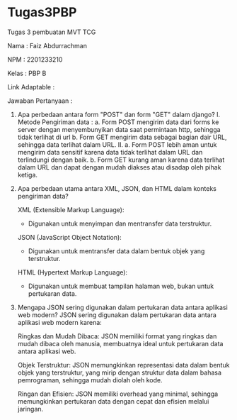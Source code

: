 # Tugas3PBP
Tugas 3 pembuatan MVT TCG 


Nama    : Faiz Abdurrachman 

NPM     : 2201233210
     
Kelas   : PBP B


Link Adaptable : 


Jawaban Pertanyaan : 

1. Apa perbedaan antara form "POST" dan form "GET" dalam django?
        I. Metode Pengiriman data : 
            a. Form POST mengirim data dari forms ke server dengan menyembunyikan data saat permintaan http, sehingga tidak terlihat di url 
            b. Form GET mengirim data sebagai bagian dair URL, sehingga data terlihat dalam URL. 
        II. a. Form POST lebih aman untuk mengirim data sensitif karena data tidak terlihat dalam URL dan terlindungi dengan baik.
            b. Form GET kurang aman karena data terlihat dalam URL dan dapat dengan mudah diakses atau disadap oleh pihak ketiga.
            
              
2.  Apa perbedaan utama antara XML, JSON, dan HTML dalam konteks pengiriman data?

    XML (Extensible Markup Language):
    - Digunakan untuk menyimpan dan mentransfer data terstruktur.
    
    JSON (JavaScript Object Notation):
    - Digunakan untuk mentransfer data dalam bentuk objek yang terstruktur.
    
    HTML (Hypertext Markup Language):
    - Digunakan untuk membuat tampilan halaman web, bukan untuk pertukaran data.

3.  Mengapa JSON sering digunakan dalam pertukaran data antara aplikasi web modern?
    JSON sering digunakan dalam pertukaran data antara aplikasi web modern karena:

    Ringkas dan Mudah Dibaca: JSON memiliki format yang ringkas dan mudah dibaca oleh manusia, membuatnya ideal untuk pertukaran data antara aplikasi web.

    Objek Terstruktur: JSON memungkinkan representasi data dalam bentuk objek yang terstruktur, yang mirip dengan struktur data dalam bahasa pemrograman, sehingga mudah diolah oleh kode.

    Ringan dan Efisien: JSON memiliki overhead yang minimal, sehingga memungkinkan pertukaran data dengan cepat dan efisien melalui jaringan.